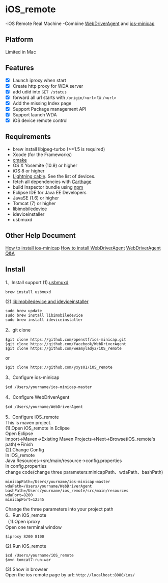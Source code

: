 # iOS_remote
-iOS Remote Real Machine
-Combine [WebDriverAgent](https://github.com/facebook/WebDriverAgent) and [ios-minicap](https://github.com/openstf/ios-minicap) 

## Platform
Limited in Mac

## Features
- [x] Launch iproxy when start
- [x] Create http proxy for WDA server
- [x] add udid into `GET /status`
- [x] forward all url starts with `/origin/<url>` to `/<url>`
- [x] Add the missing Index page
- [x] Support Package management API
- [x] Support launch WDA
- [x] iOS device remote control

## Requirements
* brew install libjpeg-turbo (>=1.5 is required)
* Xcode (for the Frameworks)
* [cmake](https://cmake.org/)
* OS X Yosemite (10.9) or higher
* iOS 8 or higher
* [Lightning cable](https://en.wikipedia.org/wiki/Lightning_(connector)). See the list of devices.
* fetch all dependencies with [Carthage](https://github.com/Carthage/Carthage)
* build Inspector bundle using [npm](https://www.npmjs.com)
* Eclipse IDE for Java EE Developers
* JavaSE (1.6) or higher
* Tomcat (7) or higher
* libimobiledevice
* ideviceinstaller
* usbmuxd

## Other Help Document
[How to install ios-minicap](http://blog.csdn.net/yxys01/article/details/76442135)
[How to install WebDriverAgent](https://testerhome.com/topics/4904)
[WebDriverAgent Q&A](https://testerhome.com/topics/9666)

## Install
1、Install support
(1).[usbmuxd](http://blog.csdn.net/yxys01/article/details/77188976)
```
brew install usbmuxd
```
(2).[libimobiledevice and ideviceinstaller](http://blog.csdn.net/yxys01/article/details/76868493)
```
sudo brew update
sudo brew install libimobiledevice
sudo brew install ideviceinstaller
```

2、git clone 
```
$git clone https://github.com/openstf/ios-minicap.git
$git clone https://github.com/facebook/WebDriverAgent
$git clone https://github.com/weamylady2/iOS_remote
```
or
```
$git clone https://github.com/yxys01/iOS_remote
```
3、Configure ios-minicap
```
$cd /Users/yourname/ios-minicap-master
```
4、Configure WebDriverAgent
```
$cd /Users/yourname/WebDriverAgent
```
5、Configure iOS_remote</br>
This is maven project.</br>
(1).Open iOS_remote in Eclipse</br>
Open Eclipse </br>
Import->Maven->Existing Maven Projects->Next->Browse(iOS_remote's path)->Finish</br>
(2).Change Config</br>
In iOS_remote</br>
Java Resources->src/main/resource->config.properties</br>
In config.properties</br>
change code(change three parameters:minicapPath、wdaPath、bashPath)</br>
```
minicapPath=/Users/yourname/ios-minicap-master
wdaPath=/Users/yourname/WebDriverAgent
bashPath=/Users/yourname/ios_remote/src/main/resources
wdaPort=8200
minicapPort=12345
```
Change the three parameters into your project path</br>
6、Run iOS_remote</br>
（1).Open iproxy</br>
Open one terminal window</br>
```
$iproxy 8200 8100
```
(2).Run iOS_remote</br>
```
$cd /Users/yourname/iOS_remote
$mvn tomcat7:run-war
```
(3).Show in browser</br>
Open the ios remote page by url::`http://localhost:8080/ios/`


